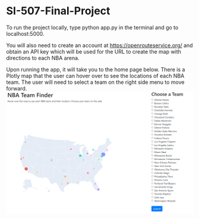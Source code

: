 # SI-507-Final-Project
To run the project locally, type python app.py in the terminal and go to localhost:5000.

You will also need to create an account at https://openrouteservice.org/ and obtain an API key which will be used for the URL to create the map with directions to each NBA arena. 

Upon running the app, it will take you to the home page below. There is a Plotly map that the user can hover over to see the locations of each NBA team. The user will need to select a team on the right side menu to move forward.
![Home Page](/images/Home%20Page.png)

